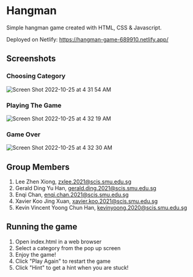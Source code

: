 # Hangman

Simple hangman game created with HTML, CSS & Javascript.

Deployed on Netlify: https://hangman-game-689910.netlify.app/

## Screenshots
### Choosing Category
![Screen Shot 2022-10-25 at 4 31 54 AM](https://user-images.githubusercontent.com/86020207/197626934-f814fbc2-2dbb-4e24-bfd6-656a1b33208f.png)
### Playing The Game
![Screen Shot 2022-10-25 at 4 32 19 AM](https://user-images.githubusercontent.com/86020207/197626937-aa071dcc-64da-40fe-80ea-b926444c7034.png)
### Game Over
![Screen Shot 2022-10-25 at 4 32 30 AM](https://user-images.githubusercontent.com/86020207/197626941-bbe585b7-ab49-4c65-8f36-f4d094463305.png)

## **Group Members**
1. Lee Zhen Xiong, zxlee.2021@scis.smu.edu.sg
2. Gerald Ding Yu Han, gerald.ding.2021@scis.smu.edu.sg
3. Enqi Chan, enqi.chan.2021@scis.smu.edu.sg
4. Xavier Koo Jing Xuan, xavier.koo.2021@scis.smu.edu.sg
5. Kevin Vincent Yoong Chun Han, kevinyoong.2020@scis.smu.edu.sg

## Running the game
1. Open index.html in a web browser
2. Select a category from the pop up screen
3. Enjoy the game!
4. Click "Play Again" to restart the game
5. Click "Hint" to get a hint when you are stuck!
